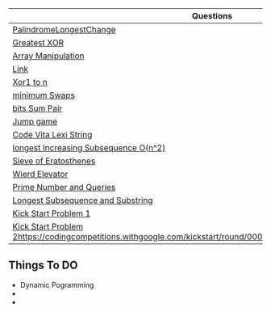 Questions | Code
--------- | ---------
 [PalindromeLongestChange](https://www.hackerrank.com/challenges/richie-rich/problem) | [Code](/longestPalindromeChange.py)
 [Greatest XOR ](https://www.hackerrank.com/challenges/the-great-xor/problem) | [Code](/greatestXpr.py)
 [Array Manipulation](https://www.hackerrank.com/challenges/crush/problem) | [Code](/arrayManipulation.py)
 [Link ](https://www.youtube.com/watch?v=RQpR3MU_g7c&feature=youtu.be) | 
 [Xor1 to n](https://www.geeksforgeeks.org/calculate-xor-1-n/) | [Code](/xor1ton.py)
 [minimum Swaps](https://www.hackerrank.com/challenges/minimum-swaps-2/problem) | [Code](/minimumSwap.py)
 [bits Sum Pair](https://www.interviewbit.com/problems/different-bits-sum-pairwise/) | [Code](/bitSumPair.py)
 [Jump game](https://leetcode.com/problems/jump-game/) | [Code](/jumpArray.py)
 [Code Vita Lexi String](http://leadtrackstudy.blogspot.com/2019/07/lexi-string.html) | [Code](/lexiString.py) 
 [longest Increasing Subsequence O(n^2)](https://www.geeksforgeeks.org/longest-increasing-subsequence-dp-3/) | [Code](/increasingSubsequence.py)
 [Sieve of Eratosthenes](https://www.geeksforgeeks.org/sieve-of-eratosthenes/) |  [Code](/sieveOfErat.py)
 [Wierd Elevator](https://www.youtube.com/watch?v=dG1kgIiM8DY) | [Code](/wierdElevator.py)
 [Prime Number and Queries](https://www.hackerrank.com/contests/adobe-codiva/challenges/prime-number-and-queries/submissions/code/1323920917) | [Code](/primeNumQuery.py)
 [Longest Subsequence and Substring]() | [Code](/stringDp.py)
 [Kick Start Problem 1](https://codingcompetitions.withgoogle.com/kickstart/round/000000000019ff43/00000000003380d2) | [Code](/kickStart1.py)
 [Kick Start Problem 2]()https://codingcompetitions.withgoogle.com/kickstart/round/000000000019ff43/00000000003379bb | [Code](/kickStart2.py)

## Things To DO
- Dynamic Pogramming
-
-